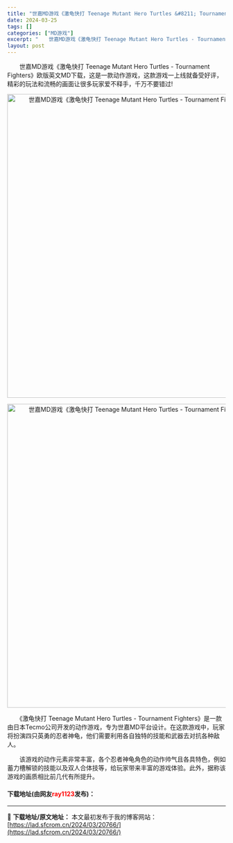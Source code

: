 ```yaml
---
title: "世嘉MD游戏《激龟快打 Teenage Mutant Hero Turtles &#8211; Tournament Fighters》欧版英文MD下载"
date: 2024-03-25
tags: []
categories: ["MD游戏"]
excerpt: "　　世嘉MD游戏《激龟快打 Teenage Mutant Hero Turtles - Tournament Fighters》欧版英文MD下载，这是一款动作游戏，这款游戏一上线就备受好评，精彩的玩法和流畅的画面让很多玩家爱不释手，千万不要错过! 　　《激龟快打 Teenage Mutant Her&hellip;"
layout: post
---
```


 <p>　　世嘉MD游戏《激龟快打 Teenage Mutant Hero Turtles - Tournament Fighters》欧版英文MD下载，这是一款动作游戏，这款游戏一上线就备受好评，精彩的玩法和流畅的画面让很多玩家爱不释手，千万不要错过!</p> <p align="center"><img align="" border="0" src="https://lad.sfcrom.cn/wp-content/uploads/2024/03/20240325_66013c8cd1b55.webp" width="700" alt="世嘉MD游戏《激龟快打 Teenage Mutant Hero Turtles - Tournament Fighters》欧版英文MD下载" /></p> <p align="center"><img align="" border="0" src="https://lad.sfcrom.cn/wp-content/uploads/2024/03/20240325_66013c8d4ef19.webp" width="700" alt="世嘉MD游戏《激龟快打 Teenage Mutant Hero Turtles - Tournament Fighters》欧版英文MD下载" /></p> <p>　　《激龟快打 Teenage Mutant Hero Turtles - Tournament Fighters》是一款由日本Tecmo公司开发的动作游戏，专为世嘉MD平台设计。在这款游戏中，玩家将扮演四只英勇的忍者神龟，他们需要利用各自独特的技能和武器去对抗各种敌人。</p> <p>　　该游戏的动作元素非常丰富，各个忍者神龟角色的动作帅气且各具特色，例如蓄力槽解锁的技能以及双人合体技等，给玩家带来丰富的游戏体验。此外，据称该游戏的画质相比前几代有所提升。</p> <p><h4>下载地址(由网友<font color="red">ray1123</font>发布)：</h4></p> 

---
📖 **下载地址/原文地址：** 本文最初发布于我的博客网站：[https://lad.sfcrom.cn/2024/03/20766/](https://lad.sfcrom.cn/2024/03/20766/)
